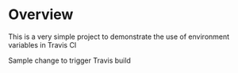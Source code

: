 # Overview
This is a very simple project to demonstrate the use of environment variables
in Travis CI

Sample change to trigger Travis build
